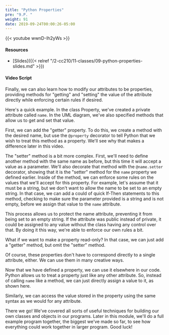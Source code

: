 ```yaml
---
title: "Python Properties"
pre: "9.P. "
weight: 91
date: 2019-09-24T00:00:26-05:00
---
```


{{< youtube wwnD-Ih2yWs >}}

#### Resources

* [Slides]({{< relref "/2-cc210/11-classes/09-python-properties-slides.md" >}})

#### Video Script

Finally, we can also learn how to modify our attributes to be properties, providing methods for "getting" and "setting" the value of the attribute directly while enforcing certain rules if desired.

Here's a quick example. In the class Property, we've created a private attribute called `name`. In the UML diagram, we've also specified methods that allow us to get and set that value.

First, we can add the "getter" property. To do this, we create a method with the desired name, but use the `@property` decorator to tell Python that we wish to treat this method as a property. We'll see why that makes a difference later in this video.

The "setter" method is a bit more complex. First, we'll need to define another method with the same name as before, but this time it will accept a value as a parameter. We'll also decorate that method with the `@name.setter` decorator, showing that it is the "setter" method for the `name` property we defined earlier. Inside of the method, we can enforce some rules on the values that we'll accept for this property. For example, let's assume that it must be a string, but we don't want to allow the name to be set to an empty string. In that case, we can add a could of quick If-Then statements to this method, checking to make sure the parameter provided is a string and is not empty, before we assign that value to the `name` attribute.

This process allows us to protect the name attribute, preventing it from being set to an empty string. If the attribute was public instead of private, it could be assigned to any value without the class having any control over that. By doing it this way, we're able to enforce our own rules a bit.

What if we want to make a property read-only? In that case, we can just add a "getter" method, but omit the "setter" method.

Of course, these properties don't have to correspond directly to a single attribute, either. We can use them in many creative ways.

Now that we have defined a property, we can use it elsewhere in our code. Python allows us to treat a property just like any other attribute. So, instead of calling `name` like a method, we can just directly assign a value to it, as shown here.

Similarly, we can access the value stored in the property using the same syntax as we would for any attribute.

There we go! We've covered all sorts of useful techniques for building our own classes and objects in our programs. Later in this module, we'll do a full example program together, the biggest we've made so far, to see how everything could work together in larger program. Good luck!

